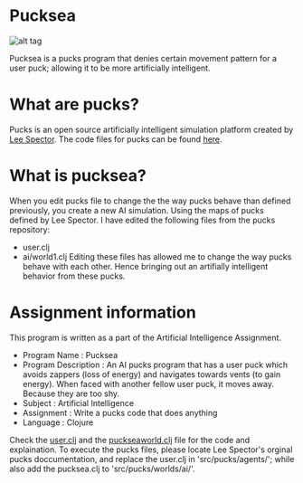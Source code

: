 Pucksea
=======

![alt tag](http://1.bp.blogspot.com/-dL2WkCZUxAI/VhXsdIzMfxI/AAAAAAAACOw/D8GKO1KkkoE/s1600/Screen%2BShot%2B2015-10-08%2Bat%2B12.08.06%2BAM.png)

Pucksea is a pucks program that denies certain movement pattern for a user puck; allowing it to be more artificially intelligent.

What are pucks?
=======
Pucks  is an open source artificially intelligent simulation platform created by [Lee Spector](https://github.com/lspector).
The code files for pucks can be found [here](https://github.com/lspector/pucks).

What is pucksea?
=======
When you edit pucks file to change the the way pucks behave than defined previously, you create a new AI simulation.
Using the maps of pucks defined by Lee Spector. I have edited the following files from the pucks repository:
- user.clj
- ai/world1.clj
Editing these files has allowed me to change the way pucks behave with each other. Hence bringing out an artifially intelligent behavior from these pucks.

Assignment information
=======
This program is written as a part of the Artificial Intelligence Assignment.

- Program Name : Pucksea
- Program Description : An AI pucks program that has a user puck which avoids zappers (loss of energy) and navigates towards vents (to gain energy). When faced with another fellow user puck, it moves away. Because they are too shy.
- Subject : Artificial Intelligence
- Assignment : Write a pucks code that does anything
- Language : Clojure

Check the [user.clj](link) and the [puckseaworld.clj](link) file for the code and explaination.
To execute the pucks files, please locate Lee Spector's orginal pucks doccumentation, and replace the user.clj in 'src/pucks/agents/'; while also add the pucksea.clj to 'src/pucks/worlds/ai/'.
